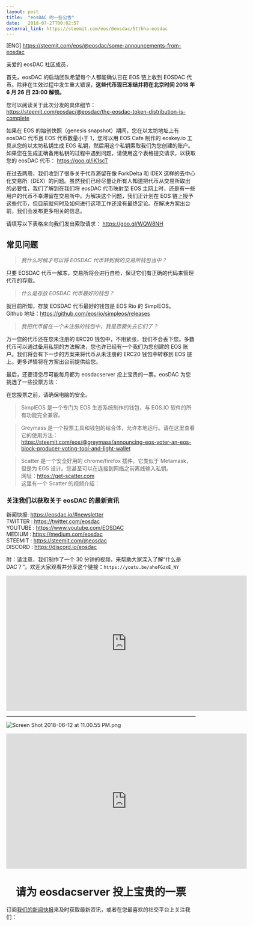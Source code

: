 ```yaml
---
layout: post
title:  "eosDAC 的一些公告"
date:   2018-07-27T00:02:57
external_link: https://steemit.com/eos/@eosdac/5tthha-eosdac
---
```

[ENG] https://steemit.com/eos/@eosdac/some-announcements-from-eosdac

<p>亲爱的 eosDAC 社区成员，</p>
<p>首先，eosDAC 的启动团队希望每个人都能确认已在 EOS 链上收到 EOSDAC 代币。除非在生效过程中发生重大错误，<strong>这些代币现已冻结并将在北京时间 2018 年 6 月 26 日 23:00 解锁。</strong></p>
<p>您可以阅读关于此次分发的具体细节： <a href="https://steemit.com/eosdac/@eosdac/the-eosdac-token-distribution-is-complete">https://steemit.com/eosdac/@eosdac/the-eosdac-token-distribution-is-complete</a></p>
<p>如果在 EOS 的始创快照（genesis snapshot）期间，您在以太坊地址上有 eosDAC 代币且 EOS 代币数量小于 1，您可以用 EOS Cafe 制作的 eoskey.io 工具从您的以太坊私钥生成 EOS 私钥，然后用这个私钥索取我们为您创建的账户。如果您在生成正确备用私钥的过程中遇到问题，请使用这个表格提交请求，以获取您的 eosDAC 代币： <a href="https://goo.gl/iK1scT" rel="nofollow noopener" title="这个链接将带您离开 steemit.com">https://goo.gl/iK1scT</a></p>
<p>在过去两周，我们收到了很多关于代币滞留在像 ForkDelta 和 IDEX 这样的去中心化交易所（DEX）的问题。虽然我们已经尽量让所有人知道把代币从交易所取出的必要性，我们了解到在我们将 eosDAC 代币映射至 EOS 主网上时，还是有一些用户的代币不幸滞留在交易所中。为解决这个问题，我们正计划在 EOS 链上授予这些代币，但目前就何时及如何进行这项工作还没有最终定论。在解决方案出台前，我们会发布更多相关的信息。</p>
<p>请填写以下表格来向我们发出索取请求： <a href="https://goo.gl/WQW8NH" rel="nofollow noopener" title="这个链接将带您离开 steemit.com">https://goo.gl/WQW8NH</a></p>
<h2>常见问题</h2>
<blockquote>
<p><em>我什么时候才可以将 EOSDAC 代币转到我的交易所钱包当中？</em></p>
</blockquote>
<p>只要 EOSDAC 代币一解冻，交易所将会进行自检，保证它们有正确的代码来管理代币的存取。</p>
<blockquote>
<p><em>什么是存放 EOSDAC 代币最好的钱包？</em></p>
</blockquote>
<p>就目前所知，存放 EOSDAC 代币最好的钱包是 EOS Rio 的 SimplEOS。<br />
Github 地址：<a href="https://github.com/eosrio/simpleos/releases" rel="nofollow noopener" title="这个链接将带您离开 steemit.com">https://github.com/eosrio/simpleos/releases</a></p>
<blockquote>
<p><em>我把代币留在一个未注册的钱包中，我是否要失去它们了？</em></p>
</blockquote>
<p>万一您的代币还在您未注册的 ERC20 钱包中，不用紧张，我们不会丢下您。多数代币可以通过备用私钥的方法解决，您也许已经有一个我们为您创建的 EOS 账户。我们将会有下一步的方案来将代币从未注册的 ERC20 钱包中转移到 EOS 链上。更多详情将在方案出台前提供给您。</p>
<p>最后，还要请您尽可能每月都为 eosdacserver 投上宝贵的一票。eosDAC 为您挑选了一些投票方法：</p>
<p>在您投票之前，请确保电脑的安全。</p>
<blockquote>
<p>SimplEOS 是一个专门为 EOS 生态系统制作的钱包，与 EOS.IO 软件的所有功能完全兼容。</p>
</blockquote>
<blockquote>
<p>Greymass 是一个投票工具和钱包的结合体，允许本地运行。请在这里查看它的使用方法： <br />
<a href="https://steemit.com/eos/@greymass/announcing-eos-voter-an-eos-block-producer-voting-tool-and-light-wallet">https://steemit.com/eos/@greymass/announcing-eos-voter-an-eos-block-producer-voting-tool-and-light-wallet</a></p>
</blockquote>
<blockquote>
<p>Scatter 是一个安全好用的 chrome/firefox 插件。它类似于 Metamask，但是为 EOS 设计。您甚至可以在连接到网络之前离线输入私钥。<br />
网址：<a href="https://get-scatter.com" rel="nofollow noopener" title="这个链接将带您离开 steemit.com">https://get-scatter.com</a><br />
这里有一个 Scatter 的视频介绍：<br />
</div><div class="videoWrapper youtube" style="background-image:url(https://img.youtube.com/vi/_hWRAjLKa8w/0.jpg);" data-reactid="180"><div class="play" data-reactid="181"></div></div><div data-reactid="182"></p>
</blockquote>
<h3>关注我们以获取关于 eosDAC 的最新资讯</h3>
<p>新闻快报: <a href="https://eosdac.io/#newsletter" rel="nofollow noopener" title="这个链接将带您离开 steemit.com">https://eosdac.io/#newsletter</a><br />
TWITTER : <a href="https://twitter.com/eosdac" rel="nofollow noopener" title="这个链接将带您离开 steemit.com">https://twitter.com/eosdac</a><br />
YOUTUBE : <a href="https://www.youtube.com/EOSDAC" rel="nofollow noopener" title="这个链接将带您离开 steemit.com">https://www.youtube.com/EOSDAC</a><br />
MEDIUM  : <a href="https://medium.com/eosdac" rel="nofollow noopener" title="这个链接将带您离开 steemit.com">https://medium.com/eosdac</a><br />
STEEMIT : <a href="https://steemit.com/@eosdac">https://steemit.com/@eosdac</a><br />
DISCORD : <a href="https://discord.io/eosdac" rel="nofollow noopener" title="这个链接将带您离开 steemit.com">https://discord.io/eosdac</a></p>
<p>附：请注意，我们制作了一个 30 分钟的视频，来帮助大家深入了解“什么是 DAC？”。欢迎大家观看并分享这个链接：<code>https://youtu.be/ahoFGzxE_NY</code></p>
<div class="videoWrapper"><iframe frameborder="0" allowfullscreen="allowfullscreen" webkitallowfullscreen="webkitallowfullscreen" mozallowfullscreen="mozallowfullscreen" src="https://www.youtube.com/embed/ahoFGzxE_NY" width="640" height="360"></iframe></div>
<hr />
<p><img src="https://steemitimages.com/0x0/https://cdn.steemitimages.com/DQmRQWM3QtQ21wddAMCjbVRhB3rM7L4AGWLY9QpNmkXNLps/Screen%20Shot%202018-06-12%20at%2011.00.55%20PM.png" alt="Screen Shot 2018-06-12 at 11.00.55 PM.png" /></p>
<div class="videoWrapper"><iframe frameborder="0" allowfullscreen="allowfullscreen" webkitallowfullscreen="webkitallowfullscreen" mozallowfullscreen="mozallowfullscreen" src="https://www.youtube.com/embed/PbQpAJOP6iA" width="640" height="360"></iframe></div>
<p><center><h1>请为 eosdacserver 投上宝贵的一票</h1></center></p>
<p>订阅<a href="https://eosdac.io/news/#newsletter" rel="nofollow noopener" title="This link will take you away from steemit.com">我们的新闻快报</a>来及时获取最新资讯，或者在您最喜欢的社交平台上关注我们：</p>
